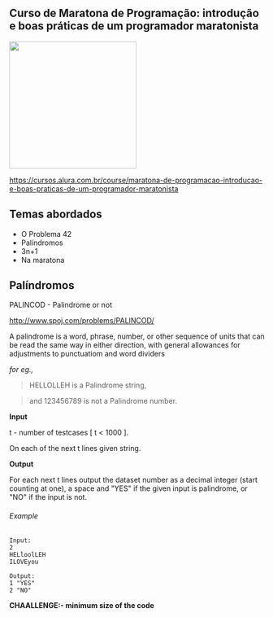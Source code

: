 Curso de Maratona de Programação: introdução e boas práticas de um programador maratonista
---------
<img src="https://www.alura.com.br/assets/api/cursos/maratona-de-programacao-introducao-e-boas-praticas-de-um-programador-maratonista.svg" data-canonical-src="https://www.alura.com.br/assets/api/cursos/maratona-de-programacao-introducao-e-boas-praticas-de-um-programador-maratonista.svg" width="250" height="250" />

https://cursos.alura.com.br/course/maratona-de-programacao-introducao-e-boas-praticas-de-um-programador-maratonista

## Temas abordados
* O Problema 42
* Palíndromos
* 3n+1
* Na maratona

## Palíndromos
PALINCOD - Palindrome or not

http://www.spoj.com/problems/PALINCOD/

A palindrome is a word, phrase, number, or other sequence of units that can be read the same way in either direction, with general allowances for adjustments to punctuatiom and word dividers

*for eg.,* 
> HELLOLLEH is a Palindrome string,

> and 123456789 is not a Palindrome number.


**Input**

t - number of testcases [ t < 1000 ].

On each of the next t lines given string.

 
**Output**

For each next t lines output the dataset number as a decimal integer (start counting at one), a space and "YES" if the given input is palindrome, or "NO" if the input is not.

###### Example

```
Input:
2
HELloolLEH
ILOVEyou

Output:
1 "YES"
2 "NO"
```

**CHAALLENGE:- minimum size of the code**
